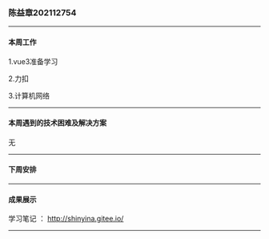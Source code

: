 ### 陈益章202112754

***

#### **本周工作**

1.vue3准备学习

2.力扣

3.计算机网络

***

#### **本周遇到的技术困难及解决方案**

无

***

#### **下周安排**



***

#### **成果展示**

学习笔记 ： http://shinyina.gitee.io/

***